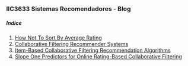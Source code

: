 ### IIC3633 Sistemas Recomendadores - Blog

##### Indice

1. [How Not To Sort By Average Rating](./Blog01.md)
1. [Collaborative Filtering Recommender Systems](./Blog02.md)
1. [Item-Based Collaborative Filtering Recommendation Algorithms](./Blog03.md)
1. [Slope One Predictors for Online Rating-Based Collaborative Filtering](./Blog04.md)
